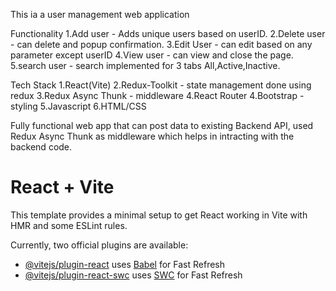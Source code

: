This ia a user management web application

Functionality
1.Add user - Adds unique users based on userID.
2.Delete user - can delete and popup confirmation.
3.Edit User - can edit based on any parameter except userID 
4.View user - can view and close the page.
5.search user - search implemented for 3 tabs All,Active,Inactive.

Tech Stack
1.React(Vite)
2.Redux-Toolkit - state management done using redux
3.Redux Async Thunk - middleware 
4.React Router
4.Bootstrap - styling
5.Javascript
6.HTML/CSS

Fully functional web app that can post data to existing Backend API, used Redux Async Thunk as middleware which helps in intracting with the backend code.













# React + Vite

This template provides a minimal setup to get React working in Vite with HMR and some ESLint rules.

Currently, two official plugins are available:

- [@vitejs/plugin-react](https://github.com/vitejs/vite-plugin-react/blob/main/packages/plugin-react/README.md) uses [Babel](https://babeljs.io/) for Fast Refresh
- [@vitejs/plugin-react-swc](https://github.com/vitejs/vite-plugin-react-swc) uses [SWC](https://swc.rs/) for Fast Refresh

